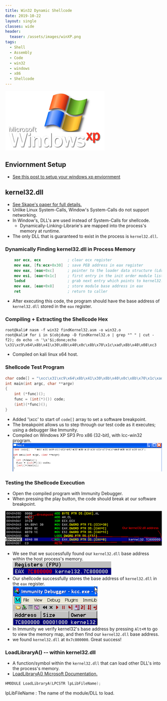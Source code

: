 ```yaml
---
title: Win32 Dynamic Shellcode
date: 2019-10-22
layout: single
classes: wide
header:
  teaser: /assets/images/winXP.png
tags:
  - Shell
  - Assembly
  - Code
  - win32
  - windows
  - x86
  - Shellcode
--- 
```

![](/assets/images/winXP.png)
## Enviornment Setup
+ [See this post to setup your windows xp enviornment](/_posts/2019-10-20-Win32-Env.md)

## kernel32.dll
+ [See Skape's paper for full details.](http://www.hick.org/code/skape/papers/win32-shellcode.pdf)
+ Unlike Linux System-Calls, Window's System-Calls do not support networking.
+ In Window's, DLL's are used instead of System-Calls for shellcode.
  - Dynamically-Linking-Librarie's are mapped into the process's memory at runtime.
+ The only DLL that is guaranteed to exist in the process is `kernel32.dll`.

### Dynamically Finding kernel32.dll in Process Memory
```nasm
    xor ecx, ecx            ; clear ecx register
    mov eax, [fs:ecx+0x30]  ; save PEB address in eax register
    mov eax, [eax+0xc]      ; pointer to the loader data structure (Ldr)
    mov esi, [eax+0x1c]     ; first entry in the init order module list
    lodsd                   ; grab next entry which points to kernel32.dll
    mov eax, [eax+0x8]      ; store module base address in eax
    ret                     ; return to caller
```
+ After executing this code, the program should have the base address of `kernel32.dll` stored in the `eax` register.




### Compiling + Extracting the Shellcode Hex
```console
root@kali# nasm -f win32 findKernel32.asm -o win32.o
root@kali# for i in $(objdump -D findKernel32.o | grep "^ " | cut -f2); do echo -n '\x'$i;done;echo
\x31\xc9\x64\x8b\x41\x30\x8b\x40\x0c\x8b\x70\x1c\xad\x8b\x40\x08\xc3
```
+ Compiled on kali linux x64 host.


### Shellcode Test Program
```c
char code[] = "\xcc\x31\xc9\x64\x8b\x41\x30\x8b\x40\x0c\x8b\x70\x1c\xad\x8b\x40\x08\xc3";
int main(int argc, char **argv)
{
    int (*func)();
    func = (int(*)()) code;
    (int)(*func)();
}
```
+ Added '\xcc' to start of `code[]` array to set a software breakpoint.
+ The breakpoint allows us to step through our test code as it executes; using a debugger like Immunity.
+ Compiled on Windows XP SP3 Pro x86 (32-bit), with lcc-win32 program.
![](/assets/images/kernel32winCompile.png)

### Testing the Shellcode Execution
+ Open the compiled program with Immunity Debugger.
+ When pressing the play button, the code should break at our software breakpoint.

![](/assets/images/foundKernel32.png)  
+ We see that we successfully found our `kernel32.dll` base address within the host process's memory.  
![](/assets/images/kernel32eax.png)  
+ Our shellcode successfully stores the base address of `kernel32.dll` in the `eax` register.  
![](/assets/images/kernel32altM.png)  
+ In Immunity we verify kernel32's base address by pressing `Alt+M` to go to view the memory map, and then find our `kernel32.dll` base address.  
+ we found `kernel32.dll` at `0x7c800000`. Great success!  


### LoadLibraryA() -- within kernel32.dll
+ A function/symbol within the `kernel32.dll` that can load other DLL's into the process's memory.
+ [LoadLibraryA() Microsoft Documentation.](https://docs.microsoft.com/en-us/windows/win32/api/libloaderapi/nf-libloaderapi-loadlibrarya)
```c
HMODULE LoadLibraryA(LPCSTR lpLibFileName);
```
lpLibFileName
: The name of the module/DLL to load.
### 



